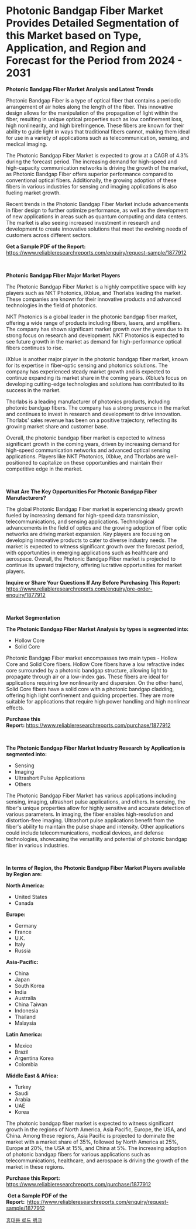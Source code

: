 <p><h1>Photonic Bandgap Fiber Market Provides Detailed Segmentation of this Market based on Type, Application, and Region and Forecast for the Period from 2024 - 2031</h1></p><p><strong>Photonic Bandgap Fiber Market Analysis and Latest Trends</strong></p>
<p><p>Photonic Bandgap Fiber is a type of optical fiber that contains a periodic arrangement of air holes along the length of the fiber. This innovative design allows for the manipulation of the propagation of light within the fiber, resulting in unique optical properties such as low confinement loss, high nonlinearity, and high birefringence. These fibers are known for their ability to guide light in ways that traditional fibers cannot, making them ideal for use in a variety of applications such as telecommunication, sensing, and medical imaging.</p><p>The Photonic Bandgap Fiber Market is expected to grow at a CAGR of 4.3% during the forecast period. The increasing demand for high-speed and high-capacity communication networks is driving the growth of the market, as Photonic Bandgap Fiber offers superior performance compared to conventional optical fibers. Additionally, the growing adoption of these fibers in various industries for sensing and imaging applications is also fueling market growth.</p><p>Recent trends in the Photonic Bandgap Fiber Market include advancements in fiber design to further optimize performance, as well as the development of new applications in areas such as quantum computing and data centers. The market is also seeing increased investment in research and development to create innovative solutions that meet the evolving needs of customers across different sectors.</p></p>
<p><strong>Get a Sample PDF of the Report:&nbsp;</strong> <a href="https://www.reliableresearchreports.com/enquiry/request-sample/1877912">https://www.reliableresearchreports.com/enquiry/request-sample/1877912</a></p>
<p>&nbsp;</p>
<p><strong>Photonic Bandgap Fiber Major Market Players</strong></p>
<p><p>The Photonic Bandgap Fiber Market is a highly competitive space with key players such as NKT Photonics, iXblue, and Thorlabs leading the market. These companies are known for their innovative products and advanced technologies in the field of photonics.</p><p>NKT Photonics is a global leader in the photonic bandgap fiber market, offering a wide range of products including fibers, lasers, and amplifiers. The company has shown significant market growth over the years due to its strong focus on research and development. NKT Photonics is expected to see future growth in the market as demand for high-performance optical fibers continues to rise.</p><p>iXblue is another major player in the photonic bandgap fiber market, known for its expertise in fiber-optic sensing and photonics solutions. The company has experienced steady market growth and is expected to continue expanding its market share in the coming years. iXblue’s focus on developing cutting-edge technologies and solutions has contributed to its success in the market.</p><p>Thorlabs is a leading manufacturer of photonics products, including photonic bandgap fibers. The company has a strong presence in the market and continues to invest in research and development to drive innovation. Thorlabs' sales revenue has been on a positive trajectory, reflecting its growing market share and customer base.</p><p>Overall, the photonic bandgap fiber market is expected to witness significant growth in the coming years, driven by increasing demand for high-speed communication networks and advanced optical sensing applications. Players like NKT Photonics, iXblue, and Thorlabs are well-positioned to capitalize on these opportunities and maintain their competitive edge in the market.</p></p>
<p>&nbsp;</p>
<p><strong>What Are The Key Opportunities For Photonic Bandgap Fiber Manufacturers?</strong></p>
<p><p>The global Photonic Bandgap Fiber market is experiencing steady growth fueled by increasing demand for high-speed data transmission, telecommunications, and sensing applications. Technological advancements in the field of optics and the growing adoption of fiber optic networks are driving market expansion. Key players are focusing on developing innovative products to cater to diverse industry needs. The market is expected to witness significant growth over the forecast period, with opportunities in emerging applications such as healthcare and aerospace. Overall, the Photonic Bandgap Fiber market is projected to continue its upward trajectory, offering lucrative opportunities for market players.</p></p>
<p><strong>Inquire or Share Your Questions If Any Before Purchasing This Report:</strong> <a href="https://www.reliableresearchreports.com/enquiry/pre-order-enquiry/1877912">https://www.reliableresearchreports.com/enquiry/pre-order-enquiry/1877912</a></p>
<p>&nbsp;</p>
<p><strong>Market Segmentation</strong></p>
<p><strong>The Photonic Bandgap Fiber Market Analysis by types is segmented into:</strong></p>
<p><ul><li>Hollow Core</li><li>Solid Core</li></ul></p>
<p><p>Photonic Bandgap Fiber market encompasses two main types - Hollow Core and Solid Core fibers. Hollow Core fibers have a low refractive index core surrounded by a photonic bandgap structure, allowing light to propagate through air or a low-index gas. These fibers are ideal for applications requiring low nonlinearity and dispersion. On the other hand, Solid Core fibers have a solid core with a photonic bandgap cladding, offering high light confinement and guiding properties. They are more suitable for applications that require high power handling and high nonlinear effects.</p></p>
<p><strong>Purchase this Report:&nbsp;</strong><a href="https://www.reliableresearchreports.com/purchase/1877912">https://www.reliableresearchreports.com/purchase/1877912</a></p>
<p>&nbsp;</p>
<p><strong>The Photonic Bandgap Fiber Market Industry Research by Application is segmented into:</strong></p>
<p><ul><li>Sensing</li><li>Imaging</li><li>Ultrashort Pulse Applications</li><li>Others</li></ul></p>
<p><p>The Photonic Bandgap Fiber Market has various applications including sensing, imaging, ultrashort pulse applications, and others. In sensing, the fiber's unique properties allow for highly sensitive and accurate detection of various parameters. In imaging, the fiber enables high-resolution and distortion-free imaging. Ultrashort pulse applications benefit from the fiber's ability to maintain the pulse shape and intensity. Other applications could include telecommunications, medical devices, and defense technologies, showcasing the versatility and potential of photonic bandgap fiber in various industries.</p></p>
<p>&nbsp;</p>
<p><strong>In terms of Region, the Photonic Bandgap Fiber Market Players available by Region are:</strong></p>
<p>
    <p> <strong> North America: </strong>
        <ul>
            <li>United States</li>
            <li>Canada</li>
        </ul>
        </p> 
    <p> <strong> Europe: </strong>
        <ul>
            <li>Germany</li>
            <li>France</li>
            <li>U.K.</li>
            <li>Italy</li>
            <li>Russia</li>
        </ul>
        </p> 
    <p> <strong> Asia-Pacific: </strong>
        <ul>
            <li>China</li>
            <li>Japan</li>
            <li>South Korea</li>
            <li>India</li>
            <li>Australia</li>
            <li>China Taiwan</li>
            <li>Indonesia</li>
            <li>Thailand</li>
            <li>Malaysia</li>
        </ul>
        </p> 
    <p> <strong> Latin America: </strong>
        <ul>
            <li>Mexico</li>
            <li>Brazil</li>
            <li>Argentina Korea</li>
            <li>Colombia</li>
        </ul>
        </p> 
    <p> <strong> Middle East & Africa: </strong>
        <ul>
            <li>Turkey</li>
            <li>Saudi</li>
            <li>Arabia</li>
            <li>UAE</li>
            <li>Korea</li>
        </ul>
    </p>
    </p>
<p><p>The photonic bandgap fiber market is expected to witness significant growth in the regions of North America, Asia Pacific, Europe, the USA, and China. Among these regions, Asia Pacific is projected to dominate the market with a market share of 35%, followed by North America at 25%, Europe at 20%, the USA at 15%, and China at 5%. The increasing adoption of photonic bandgap fibers for various applications such as telecommunications, healthcare, and aerospace is driving the growth of the market in these regions.</p></p>
<p><strong>Purchase this Report: </strong><a href="https://www.reliableresearchreports.com/purchase/1877912">https://www.reliableresearchreports.com/purchase/1877912</a></p>
<p>&nbsp;<strong>Get a Sample PDF of the Report:&nbsp;&nbsp;</strong><a href="https://www.reliableresearchreports.com/enquiry/request-sample/1877912">https://www.reliableresearchreports.com/enquiry/request-sample/1877912</a></p>
<p><strong></strong></p>
<p><p><a href="https://medium.com/@kirby6567566/%ED%9C%B4%EB%8C%80%EC%9A%A9-%EB%A1%9C%EB%93%9C-%EB%B1%85%ED%81%AC-%EC%8B%9C%EC%9E%A5-%EB%8F%99%ED%96%A5-%EB%B0%8F-%EC%8B%9C%EC%9E%A5-%EB%B6%84%EC%84%9D%EC%9D%80-2024-2031%EB%85%84%EA%B9%8C%EC%A7%80-%EC%98%88%EC%B8%A1%EB%90%A9%EB%8B%88%EB%8B%A4-992ea0e7da43">휴대용 로드 뱅크</a></p></p>